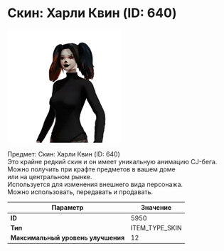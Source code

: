 # Скин: Харли Квин (ID: 640)

![Item Image](../img/5950.webp?raw=true)

Предмет: Скин: Харли Квин (ID: 640)<br>Это крайне редкий скин и он имеет уникальную анимацию CJ-бега.<br>Можно получить при крафте предметов в вашем доме<br>или на центральном рынке.<br>Используется для изменения внешнего вида персонажа.<br>Можно использовать, передавать и продавать.


| Параметр | Значение |
|----------|----------|
| **ID** | 5950 |
| **Тип** | ITEM_TYPE_SKIN |
| **Максимальный уровень улучшения** | 12 |

